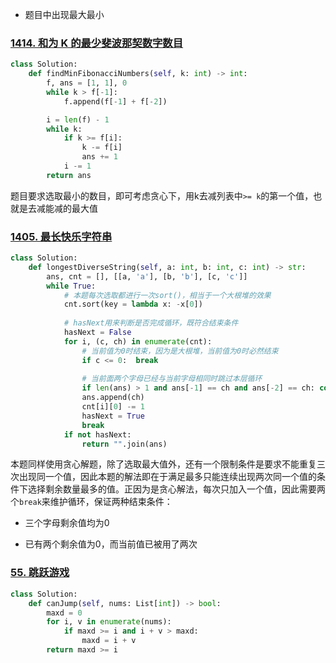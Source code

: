 - 题目中出现最大最小

###  [1414. 和为 K 的最少斐波那契数字数目](https://leetcode-cn.com/problems/find-the-minimum-number-of-fibonacci-numbers-whose-sum-is-k/)

```python
class Solution:
    def findMinFibonacciNumbers(self, k: int) -> int:
        f, ans = [1, 1], 0
        while k > f[-1]:
            f.append(f[-1] + f[-2])

        i = len(f) - 1
        while k:
            if k >= f[i]:
                k -= f[i]
                ans += 1
            i -= 1
        return ans        
```

题目要求选取最小的数目，即可考虑贪心下，用k去减列表中`>= k`的第一个值，也就是去减能减的最大值



### [1405. 最长快乐字符串](https://leetcode-cn.com/problems/longest-happy-string/)

```python
class Solution:
    def longestDiverseString(self, a: int, b: int, c: int) -> str:
        ans, cnt = [], [[a, 'a'], [b, 'b'], [c, 'c']]
        while True:
            # 本题每次选取都进行一次sort()，相当于一个大根堆的效果
            cnt.sort(key = lambda x: -x[0])
            
            # hasNext用来判断是否完成循环，既符合结束条件
            hasNext = False
            for i, (c, ch) in enumerate(cnt):
                # 当前值为0时结束，因为是大根堆，当前值为0时必然结束
                if c <= 0:  break
                
                # 当前面两个字母已经与当前字母相同时跳过本层循环
                if len(ans) > 1 and ans[-1] == ch and ans[-2] == ch: continue
                ans.append(ch)
                cnt[i][0] -= 1
                hasNext = True
                break
            if not hasNext:
                return "".join(ans)
```

本题同样使用贪心解题，除了选取最大值外，还有一个限制条件是要求不能重复三次出现同一个值，因此本题的解法即在于满足最多只能连续出现两次同一个值的条件下选择剩余数量最多的值。正因为是贪心解法，每次只加入一个值，因此需要两个`break`来维护循环，保证两种结束条件：

- 三个字母剩余值均为0

- 已有两个剩余值为0，而当前值已被用了两次



### [55. 跳跃游戏](https://leetcode-cn.com/problems/jump-game/)

```python
class Solution:
    def canJump(self, nums: List[int]) -> bool:
        maxd = 0
        for i, v in enumerate(nums):
            if maxd >= i and i + v > maxd:
                maxd = i + v
        return maxd >= i
```

